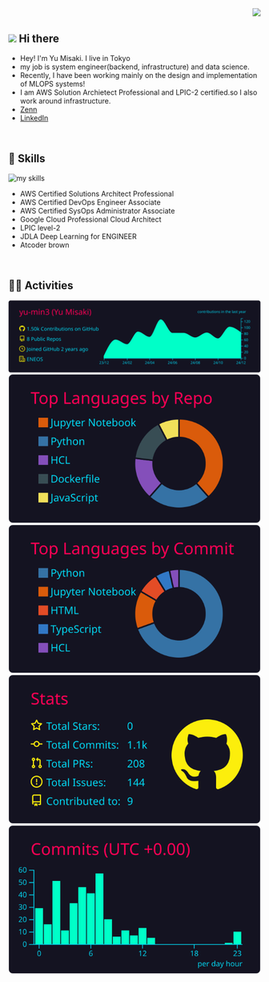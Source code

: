 <!-- 1. GitHub usernameを変更 -->
<div align="right">
  <img src="https://komarev.com/ghpvc/?username=yu-min3" />
</div>


<!-- 2. プロフィールや連絡先を変更 -->
## <img src="https://media.giphy.com/media/hvRJCLFzcasrR4ia7z/giphy.gif" width="28"> Hi there

- Hey! I'm Yu Misaki. I live in Tokyo
- my job is system engineer(backend, infrastructure) and data science.
- Recently, I have been working mainly on the design and implementation of MLOPS systems!
- I am AWS Solution Archietect Professional and LPIC-2 certified.so I also work around infrastructure.
- [Zenn](https://zenn.dev/yuu7751)
- [LinkedIn](https://www.linkedin.com/in/yu-misaki-101605261/)
<br>


<!-- 3. 好きな技術スタックに変更 -->
<!-- ライトモート：theme=light, ダークモート：theme=dark -->
<!-- アイコンの選択肢一覧：https://arc.net/l/quote/zizyykfh -->
## 🌱 Skills
<img alt="my skills" src="https://skillicons.dev/icons?theme=dark&perline=7&i=aws,gcp,linux,python,fastapi,sklearn,docker,terraform" />

- AWS Certified Solutions Architect Professional
- AWS Certified DevOps Engineer Associate
- AWS Certified SysOps Administrator Associate
- Google Cloud Professional Cloud Architect
- LPIC level-2
- JDLA Deep Learning for ENGINEER
- Atcoder brown
<br>

<!-- 4. GitHub usernameを変更, 2箇所 -->
<!-- ライトモート：theme=light, ダークモート：theme=vue-dark  -->
## 🏃‍♀️ Activities
<div align="left"> 

  [![](https://raw.githubusercontent.com/yu-min3/yu-min3/main/profile-summary-card-output/2077/0-profile-details.svg)](https://github.com/vn7n24fzkq/github-profile-summary-cards)
  [![](https://raw.githubusercontent.com/yu-min3/yu-min3/main/profile-summary-card-output/2077/1-repos-per-language.svg)](https://github.com/vn7n24fzkq/github-profile-summary-cards) [![](https://raw.githubusercontent.com/yu-min3/yu-min3/main/profile-summary-card-output/2077/2-most-commit-language.svg)](https://github.com/vn7n24fzkq/github-profile-summary-cards)
  [![](https://raw.githubusercontent.com/yu-min3/yu-min3/main/profile-summary-card-output/2077/3-stats.svg)](https://github.com/vn7n24fzkq/github-profile-summary-cards) [![](https://raw.githubusercontent.com/yu-min3/yu-min3/main/profile-summary-card-output/2077/4-productive-time.svg)](https://github.com/vn7n24fzkq/github-profile-summary-cards)
</div>


<!--
This repository is a ✨ _special_ ✨ repository because its `README.md` (this file) appears on your GitHub profile.

Here are some ideas to get you started:

- 🔭 I’m currently working on ...
- 🌱 I’m currently learning ...
- 👯 I’m looking to collaborate on ...
- 🤔 I’m looking for help with ...
- 💬 Ask me about ...
- 📫 How to reach me: ...
- 😄 Pronouns: ...
- ⚡ Fun fact: ...
-->

